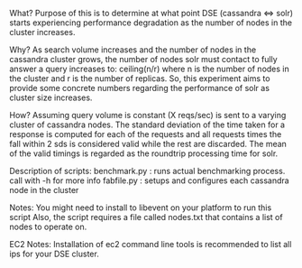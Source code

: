 What?
Purpose of this is to determine at what point DSE (cassandra <=> solr) starts
experiencing performance degradation as the number of nodes in the cluster
increases. 

Why?
As search volume increases and the number of nodes in the cassandra cluster
grows, the number of nodes solr must contact to fully answer a query increases
to:
                     ceiling(n/r) 
where n is the number of nodes in the cluster and r is the number of replicas.
So, this experiment aims to provide some concrete numbers regarding the
performance of solr as cluster size increases.


How?
Assuming query volume is constant (X reqs/sec) is sent to a varying cluster of
cassandra nodes. The standard deviation of the time taken for a response is
computed for each of the requests and all requests times the fall within 2 sds
is considered valid while the rest are discarded. The mean of the valid timings
is regarded as the roundtrip processing time for solr.

Description of scripts:
benchmark.py : runs actual benchmarking process. call with -h for more info
fabfile.py : setups and configures each cassandra node in the cluster

Notes:
You might need to install to libevent on your platform to run this script
Also, the script requires a file called nodes.txt that contains a list of nodes
to operate on.

EC2 Notes:
Installation of ec2 command line tools is recommended to list all ips for your DSE cluster.
